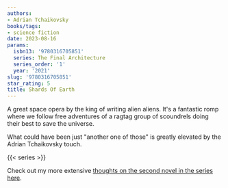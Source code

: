 ```yaml
---
authors:
- Adrian Tchaikovsky
books/tags:
- science fiction
date: 2023-08-16
params:
  isbn13: '9780316705851'
  series: The Final Architecture
  series_order: '1'
  year: '2021'
slug: '9780316705851'
star_rating: 5
title: Shards Of Earth
---
```


A great space opera by the king of writing alien aliens. It's a fantastic romp where we follow free adventures of a ragtag group of scoundrels doing their best to save the universe.

What could have been just "another one of those" is greatly elevated by the Adrian Tchaikovsky touch.

<!--more-->

{{< series >}}

Check out my more extensive [thoughts on the second novel in the series here](/books/9781529051940/).